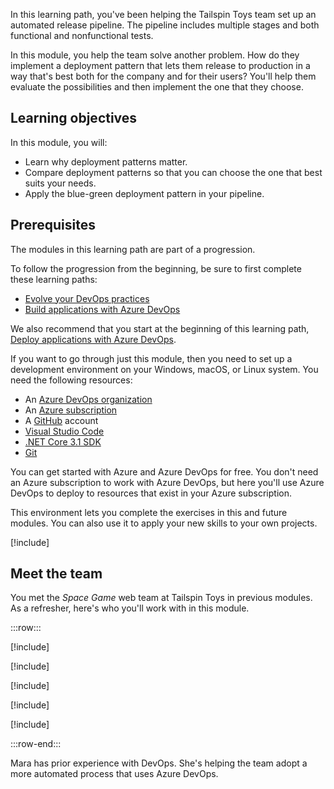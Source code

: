 In this learning path, you've been helping the Tailspin Toys team set up an automated release pipeline. The pipeline includes multiple stages and both functional and nonfunctional tests. 

In this module, you help the team solve another problem. How do they implement a deployment pattern that lets them release to production in a way that's best both for the company and for their users? You'll help them evaluate the possibilities and then implement the one that they choose.

## Learning objectives

In this module, you will:

- Learn why deployment patterns matter.
- Compare deployment patterns so that you can choose the one that best suits your needs.
- Apply the blue-green deployment pattern in your pipeline.

## Prerequisites

The modules in this learning path are part of a progression.

To follow the progression from the beginning, be sure to first complete these learning paths:

* [Evolve your DevOps practices](../../../paths/evolve-your-devops-practices/index.yml?azure-portal=true)
* [Build applications with Azure DevOps](../../../paths/build-applications-with-azure-devops/index.yml?azure-portal=true)

We also recommend that you start at the beginning of this learning path, [Deploy applications with Azure DevOps](../../../paths/deploy-applications-with-azure-devops/index.yml?azure-portal=true).

If you want to go through just this module, then you need to set up a development environment on your Windows, macOS, or Linux system. You need the following resources:

* An [Azure DevOps organization](https://dev.azure.com?azure-portal=true)
* An [Azure subscription](https://azure.microsoft.com/free/?azure-portal=true)
* A [GitHub](https://github.com/join?azure-portal=true) account
* [Visual Studio Code](https://code.visualstudio.com?azure-portal=true)
* [.NET Core 3.1 SDK](https://dotnet.microsoft.com/download/dotnet-core/3.1?azure-portal=true)
* [Git](https://git-scm.com/downloads?azure-portal=true)

You can get started with Azure and Azure DevOps for free. You don't need an Azure subscription to work with Azure DevOps, but here you'll use Azure DevOps to deploy to resources that exist in your Azure subscription.

This environment lets you complete the exercises in this and future modules. You can also use it to apply your new skills to your own projects.

[!include[](../../shared/includes/project-details-note.md)]

## Meet the team

You met the _Space Game_ web team at Tailspin Toys in previous modules. As a refresher, here's who you'll work with in this module.

:::row:::

[!include[](../../shared/includes/meet-andy-short-col.md)]

[!include[](../../shared/includes/meet-amita-short-col.md)]

[!include[](../../shared/includes/meet-tim-short-col.md)]

[!include[](../../shared/includes/meet-mara-short-col.md)]

[!include[](../../shared/includes/meet-irwin-short-col.md)]

:::row-end:::

Mara has prior experience with DevOps. She's helping the team adopt a more automated process that uses Azure DevOps.